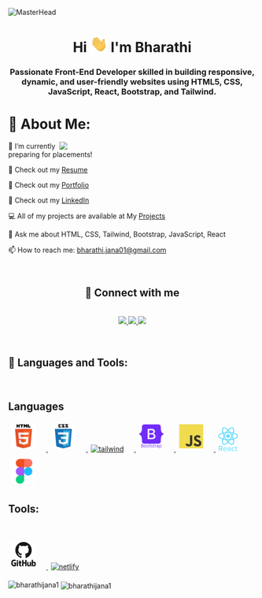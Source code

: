 
<!---
bharathijana1/bharathijana1 is a ✨ special ✨ repository because its `README.md` (this file) appears on your GitHub profile.
You can click the Preview link to take a look at your changes.
--->
<!----------------------------------- Banner Section ------------------------------------>
![MasterHead](https://user-images.githubusercontent.com/95478989/198955082-6e78ebb5-e1e4-49f9-8d32-6e5af3984dcd.gif)
  

<!----------------------------------- Heading Section ------------------------------------>
<h1 align="center">
    Hi
    <img src="https://raw.githubusercontent.com/ABSphreak/ABSphreak/master/gifs/Hi.gif" width="35">
    I'm Bharathi
   
</h1>

<!----------------------------------- About Section ------------------------------------>

<h3 align="center">Passionate Front-End Developer skilled in building responsive, dynamic, and user-friendly websites using HTML5, CSS, JavaScript, React, Bootstrap, and Tailwind.</h3>

# 💫 About Me:

<picture> <img align="right" src="https://mir-s3-cdn-cf.behance.net/project_modules/disp/601014116770475.6068beff4640a.gif" width = 400px></picture>


🔭 I’m currently preparing for placements!  
  
📄 Check out my [Resume](https://drive.google.com/drive/folders/1NynIn6Y8S0hoP8yzwUmf6fysucgHnXk9/view)  

📄 Check out my [Portfolio](https://portfolio-bharathi.netlify.app/)  

📄 Check out my [LinkedIn](https://www.linkedin.com/in/bharathijanarthanan12/)  
    
💻 All of my projects are available at My [Projects](https://github.com/bharathijana1)  
  
💬 Ask me about HTML, CSS, Tailwind, Bootstrap, JavaScript, React
  
📫 How to reach me: bharathi.jana01@gmail.com 


<br/>
<h2 align="center">📱 Connect with me</h2>
<br />
<div align="center">
  <a target="_blank" href="https://www.linkedin.com/in/bharathijanarthanan12/">
    <img src="https://img.shields.io/badge/LinkedIn-0077B5?style=for-the-badge&logo=linkedin&logoColor=white" />
  </a>
  <a target="_blank" href="mailto:bharathi.jana01@gmail.com">
    <img src="https://img.shields.io/badge/Gmail-D14836?style=for-the-badge&logo=gmail&logoColor=white" />
  </a>
  <a target="_blank" href="https://github.com/bharathijana1">
    <img src="https://img.shields.io/badge/GitHub-100000?style=for-the-badge&logo=github&logoColor=white" />
  </a>
</div>
<br />



<br/>
<div>
<h2 align="left">🚀 Languages and Tools:</h2>
<br/>
<h2 align="left">Languages </h2>
<p align="left">
  <a href="https://www.w3.org/html/" target="_blank" rel="noreferrer">
    <img src="https://raw.githubusercontent.com/devicons/devicon/master/icons/html5/html5-original-wordmark.svg" alt="html5" width="50" height="50" style="margin-right: 15px; padding:6px" />
  </a>
  <a href="https://www.w3schools.com/css/" target="_blank" rel="noreferrer">
    <img src="https://raw.githubusercontent.com/devicons/devicon/master/icons/css3/css3-original-wordmark.svg" alt="css3" width="50" height="50" style="margin-right: 15px; padding:6px" />
  </a>
    <a href="https://tailwindcss.com/" target="_blank" rel="noreferrer">
    <img src="https://www.vectorlogo.zone/logos/tailwindcss/tailwindcss-icon.svg" alt="tailwind" width="50" height="50" style="margin-right: 15px; padding:6px" />
  </a>
  <a href="https://getbootstrap.com" target="_blank" rel="noreferrer">
    <img src="https://raw.githubusercontent.com/devicons/devicon/master/icons/bootstrap/bootstrap-plain-wordmark.svg" alt="bootstrap" width="50" height="50" style="margin-right: 15px; padding:6px" />
  </a>
  <a href="https://developer.mozilla.org/en-US/docs/Web/JavaScript" target="_blank" rel="noreferrer">
    <img src="https://raw.githubusercontent.com/devicons/devicon/master/icons/javascript/javascript-original.svg" alt="javascript" width="50" height="50" style="margin-right: 15px; padding:6px" />
  </a>
  <a href="https://reactjs.org/" target="_blank" rel="noreferrer">
    <img src="https://raw.githubusercontent.com/devicons/devicon/master/icons/react/react-original-wordmark.svg" alt="react" width="50" height="50" style="margin-right: 15px; padding:6px />
  </a>
  <a href="https://www.figma.com/" target="_blank" rel="noreferrer">
    <img src="https://raw.githubusercontent.com/devicons/devicon/master/icons/figma/figma-original.svg" alt="figma" width="50" height="50" style="margin-right: 15px; padding:6px" />
  </a>
</p>


<h2 align="left">Tools:</h2>
<br/>
<p align="left">
<a href="https://github.com/" target="_blank" rel="noreferrer">
  <img src="https://raw.githubusercontent.com/devicons/devicon/master/icons/github/github-original-wordmark.svg" alt="github" width="50" height="50" style="margin-right: 15px; padding:6px" />
</a>

<a href="https://www.netlify.com/" target="_blank" rel="noreferrer">
  <img src="https://www.vectorlogo.zone/logos/netlify/netlify-icon.svg" alt="netlify" width="50" height="50" style="margin-right: 15px; padding:6px" />
</a>

</p>
</div>


<p><img align="left" src="https://github-readme-stats.vercel.app/api/top-langs?username=bharathijana1&show_icons=true&locale=en&layout=compact" alt="bharathijana1" /></p>

<p>&nbsp;<img align="center" src="https://github-readme-stats.vercel.app/api?username=bharathijana1&show_icons=true&locale=en" alt="bharathijana1" /></p>
